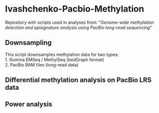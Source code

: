 # Ivashchenko-Pacbio-Methylation

Repository with scripts used in analyses from: "_Genome-wide methylation detection and episignature analysis using PacBio long-read sequencing_"

## Downsampling

This script downsamples methylation data for two types:  
	1.	Illumina EMSeq / MethylSeq (bedGraph format)  
	2.	PacBio BAM files (long-read data)  


## Differential methylation analysis on PacBio LRS data

## Power analysis
